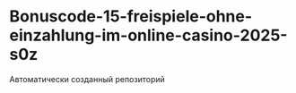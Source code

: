 # Bonuscode-15-freispiele-ohne-einzahlung-im-online-casino-2025-s0z
Автоматически созданный репозиторий
